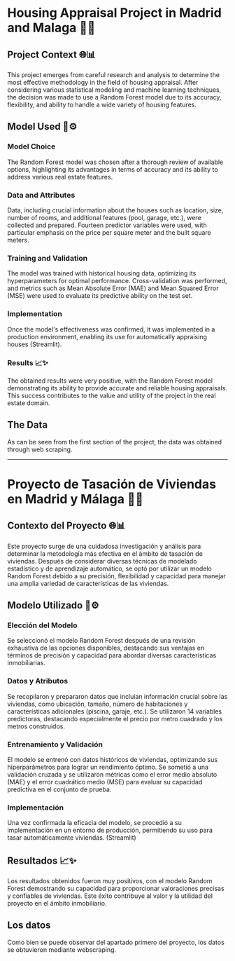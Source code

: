 # Housing Appraisal Project in Madrid and Malaga 🏡💼

## Project Context 🌐📊

This project emerges from careful research and analysis to determine the most effective methodology in the field of housing appraisal. After considering various statistical modeling and machine learning techniques, the decision was made to use a Random Forest model due to its accuracy, flexibility, and ability to handle a wide variety of housing features.

## Model Used 🌲⚙️

### Model Choice

The Random Forest model was chosen after a thorough review of available options, highlighting its advantages in terms of accuracy and its ability to address various real estate features.

### Data and Attributes

Data, including crucial information about the houses such as location, size, number of rooms, and additional features (pool, garage, etc.), were collected and prepared. Fourteen predictor variables were used, with particular emphasis on the price per square meter and the built square meters.

### Training and Validation

The model was trained with historical housing data, optimizing its hyperparameters for optimal performance. Cross-validation was performed, and metrics such as Mean Absolute Error (MAE) and Mean Squared Error (MSE) were used to evaluate its predictive ability on the test set.

###  Implementation

Once the model's effectiveness was confirmed, it was implemented in a production environment, enabling its use for automatically appraising houses (Streamlit).

### Results 📈✨
The obtained results were very positive, with the Random Forest model demonstrating its ability to provide accurate and reliable housing appraisals. This success contributes to the value and utility of the project in the real estate domain.

## The Data

As can be seen from the first section of the project, the data was obtained through web scraping.

----------------------------------------------------------------------------------------------------------------------

# Proyecto de Tasación de Viviendas en Madrid y Málaga 🏡💼

## Contexto del Proyecto 🌐📊

Este proyecto surge de una cuidadosa investigación y análisis para determinar la metodología más efectiva en el ámbito de tasación de viviendas. Después de considerar diversas técnicas de modelado estadístico y de aprendizaje automático, se optó por utilizar un modelo Random Forest debido a su precisión, flexibilidad y capacidad para manejar una amplia variedad de características de las viviendas.

## Modelo Utilizado 🌲⚙️

### Elección del Modelo
Se seleccionó el modelo Random Forest después de una revisión exhaustiva de las opciones disponibles, destacando sus ventajas en términos de precisión y capacidad para abordar diversas características inmobiliarias.

### Datos y Atributos
Se recopilaron y prepararon datos que incluían información crucial sobre las viviendas, como ubicación, tamaño, número de habitaciones y características adicionales (piscina, garaje, etc.). Se utilizaron 14 variables predictoras, destacando especialmente el precio por metro cuadrado y los metros construidos.

### Entrenamiento y Validación
El modelo se entrenó con datos históricos de viviendas, optimizando sus hiperparámetros para lograr un rendimiento óptimo. Se sometió a una validación cruzada y se utilizaron métricas como el error medio absoluto (MAE) y el error cuadrático medio (MSE) para evaluar su capacidad predictiva en el conjunto de prueba.

### Implementación
Una vez confirmada la eficacia del modelo, se procedió a su implementación en un entorno de producción, permitiendo su uso para tasar automáticamente viviendas. (Streamlit)

## Resultados 📈✨

Los resultados obtenidos fueron muy positivos, con el modelo Random Forest demostrando su capacidad para proporcionar valoraciones precisas y confiables de viviendas. Este éxito contribuye al valor y la utilidad del proyecto en el ámbito inmobiliario.

## Los datos

Como bien se puede observar del apartado primero del proyecto, los datos se obtuvieron mediante webscraping.
